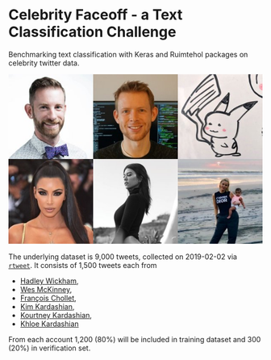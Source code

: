 # Celebrity Faceoff - a Text Classification Challenge

Benchmarking text classification with Keras and Ruimtehol packages on celebrity twitter data.

<p align="center">
  <img src="https://github.com/jlacko/celebrity-faceoff/blob/master/img/mugshots.jpg?raw=true" alt="arent't they lovely?"/>
</p>

The underlying dataset is 9,000 tweets, collected on 2019-02-02 via [`rtweet`](https://github.com/mkearney/rtweet). It consists of 1,500 tweets each from  

* [Hadley Wickham](https://twitter.com/hadleywickham), 
* [Wes McKinney](https://twitter.com/wesmckinn),  
* [François Chollet](https://twitter.com/fchollet), 
* [Kim Kardashian](https://twitter.com/KimKardashian), 
* [Kourtney Kardashian](https://twitter.com/kourtneykardash),  
* [Khloe Kardashian](https://twitter.com/khloekardashian)

From each account 1,200 (80%) will be included in training dataset and 300 (20%) in verification set.